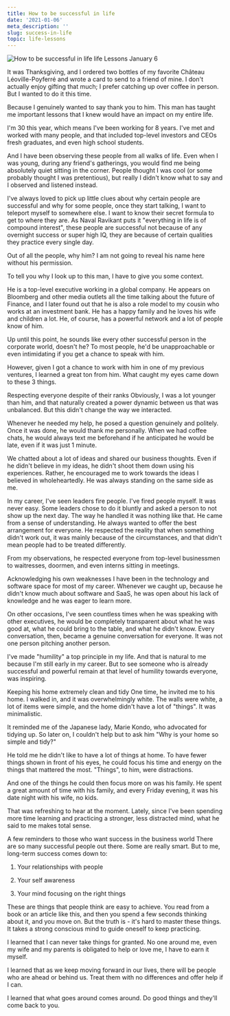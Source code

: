 ```yaml
---
title: How to be successful in life
date: '2021-01-06'
meta_description: ''
slug: success-in-life
topic: life-lessons
---
```


<img src="/images/blog/success-in-life-1.jpeg" alt="How to be successful in life life Lessons January 6" class="cover-image" />


It was Thanksgiving, and I ordered two bottles of my favorite Château Léoville-Poyferré and wrote a card to send to a friend of mine. I don't actually enjoy gifting that much; I prefer catching up over coffee in person. But I wanted to do it this time.

Because I genuinely wanted to say thank you to him. This man has taught me important lessons that I knew would have an impact on my entire life.

I'm 30 this year, which means I've been working for 8 years. I've met and worked with many people, and that included top-level investors and CEOs fresh graduates, and even high school students.

And I have been observing these people from all walks of life. Even when I was young, during any friend's gatherings, you would find me being absolutely quiet sitting in the corner. People thought I was cool (or some probably thought I was pretentious), but really I didn't know what to say and I observed and listened instead.

I've always loved to pick up little clues about why certain people are successful and why for some people, once they start talking, I want to teleport myself to somewhere else. I want to know their secret formula to get to where they are. As Naval Ravikant puts it "everything in life is of compound interest", these people are successful not because of any overnight success or super high IQ, they are because of certain qualities they practice every single day.

Out of all the people, why him?
I am not going to reveal his name here without his permission.

To tell you why I look up to this man, I have to give you some context.

He is a top-level executive working in a global company. He appears on Bloomberg and other media outlets all the time talking about the future of Finance, and I later found out that he is also a role model to my cousin who works at an investment bank. He has a happy family and he loves his wife and children a lot. He, of course, has a powerful network and a lot of people know of him.

Up until this point, he sounds like every other successful person in the corporate world, doesn't he? To most people, he'd be unapproachable or even intimidating if you get a chance to speak with him.

However, given I got a chance to work with him in one of my previous ventures, I learned a great ton from him. What caught my eyes came down to these 3 things.

Respecting everyone despite of their ranks
Obviously, I was a lot younger than him, and that naturally created a power dynamic between us that was unbalanced. But this didn't change the way we interacted.

Whenever he needed my help, he posed a question genuinely and politely. Once it was done, he would thank me personally. When we had coffee chats, he would always text me beforehand if he anticipated he would be late, even if it was just 1 minute.

We chatted about a lot of ideas and shared our business thoughts. Even if he didn't believe in my ideas, he didn't shoot them down using his experiences. Rather, he encouraged me to work towards the ideas I believed in wholeheartedly. He was always standing on the same side as me.

In my career, I've seen leaders fire people. I've fired people myself. It was never easy. Some leaders chose to do it bluntly and asked a person to not show up the next day. The way he handled it was nothing like that. He came from a sense of understanding. He always wanted to offer the best arrangement for everyone. He respected the reality that when something didn't work out, it was mainly because of the circumstances, and that didn't mean people had to be treated differently.

From my observations, he respected everyone from top-level businessmen to waitresses, doormen, and even interns sitting in meetings.

Acknowledging his own weaknesses
I have been in the technology and software space for most of my career. Whenever we caught up, because he didn't know much about software and SaaS, he was open about his lack of knowledge and he was eager to learn more.

On other occasions, I've seen countless times when he was speaking with other executives, he would be completely transparent about what he was good at, what he could bring to the table, and what he didn't know. Every conversation, then, became a genuine conversation for everyone. It was not one person pitching another person.

I've made "humility" a top principle in my life. And that is natural to me because I'm still early in my career. But to see someone who is already successful and powerful remain at that level of humility towards everyone, was inspiring.

Keeping his home extremely clean and tidy
One time, he invited me to his home. I walked in, and it was overwhelmingly white. The walls were white, a lot of items were simple, and the home didn't have a lot of "things". It was minimalistic.

It reminded me of the Japanese lady, Marie Kondo, who advocated for tidying up. So later on, I couldn't help but to ask him "Why is your home so simple and tidy?"

He told me he didn't like to have a lot of things at home. To have fewer things shown in front of his eyes, he could focus his time and energy on the things that mattered the most. "Things", to him, were distractions.

And one of the things he could then focus more on was his family. He spent a great amount of time with his family, and every Friday evening, it was his date night with his wife, no kids.

That was refreshing to hear at the moment. Lately, since I've been spending more time learning and practicing a stronger, less distracted mind, what he said to me makes total sense.

A few reminders to those who want success in the business world
There are so many successful people out there. Some are really smart. But to me, long-term success comes down to:

1) Your relationships with people

2) Your self awareness

3) Your mind focusing on the right things

These are things that people think are easy to achieve. You read from a book or an article like this, and then you spend a few seconds thinking about it, and you move on. But the truth is - it's hard to master these things. It takes a strong conscious mind to guide oneself to keep practicing.

I learned that I can never take things for granted. No one around me, even my wife and my parents is obligated to help or love me, I have to earn it myself.

I learned that as we keep moving forward in our lives, there will be people who are ahead or behind us. Treat them with no differences and offer help if I can.

I learned that what goes around comes around. Do good things and they'll come back to you.
